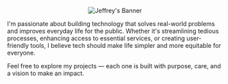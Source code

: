 <!-- Add a banner image -->
<p align="center">
  <img src="Banner.png" alt="Jeffrey's Banner" />
</p>

I'm passionate about building technology that solves real-world problems and improves everyday life for the public. Whether it's streamlining tedious processes, enhancing access to essential services, or creating user-friendly tools, I believe tech should make life simpler and more equitable for everyone.

Feel free to explore my projects — each one is built with purpose, care, and a vision to make an impact.
